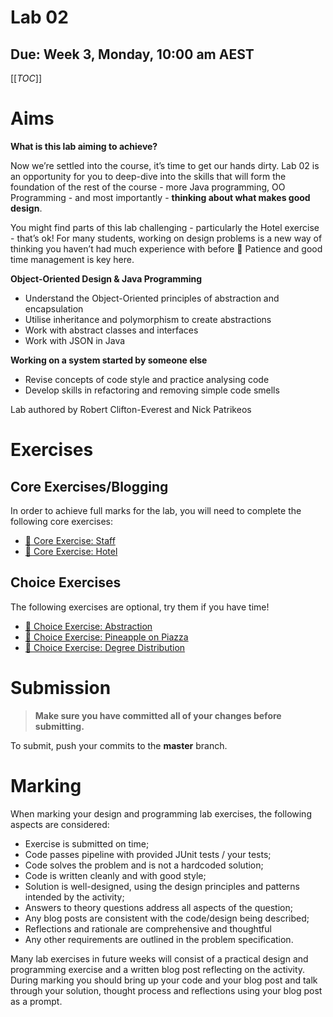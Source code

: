 # Lab 02

## Due: Week 3, Monday, 10:00 am AEST

[[_TOC_]]

# Aims

**What is this lab aiming to achieve?**

Now we’re settled into the course, it’s time to get our hands dirty. Lab 02 is an opportunity for you to deep-dive into the skills that will form the foundation of the rest of the course - more Java programming, OO Programming - and most importantly - **thinking about what makes good design**.

You might find parts of this lab challenging - particularly the Hotel exercise - that’s ok! For many students, working on design problems is a new way of thinking you haven’t had much experience with before 🧠 Patience and good time management is key here.

**Object-Oriented Design & Java Programming**

- Understand the Object-Oriented principles of abstraction and encapsulation
- Utilise inheritance and polymorphism to create abstractions
- Work with abstract classes and interfaces
- Work with JSON in Java

**Working on a system started by someone else**

- Revise concepts of code style and practice analysing code
- Develop skills in refactoring and removing simple code smells

Lab authored by Robert Clifton-Everest and Nick Patrikeos

# Exercises

## Core Exercises/Blogging

In order to achieve full marks for the lab, you will need to complete the following core exercises:

- [🔱 Core Exercise: Staff](/spec/CoreStaff.md)
- [🏨 Core Exercise: Hotel](/spec/CoreHotel.md)

## Choice Exercises

The following exercises are optional, try them if you have time!

- [📘 Choice Exercise: Abstraction](/spec/ChoiceAbstraction.md)
- [🍕 Choice Exercise: Pineapple on Piazza](/spec/ChoicePineapple.md)
- [📝 Choice Exercise: Degree Distribution](/spec/ChoiceDegree.md)

# Submission

> **Make sure you have committed all of your changes before submitting.**

To submit, push your commits to the **master** branch.

# Marking

When marking your design and programming lab exercises, the following aspects are considered:

- Exercise is submitted on time;
- Code passes pipeline with provided JUnit tests / your tests;
- Code solves the problem and is not a hardcoded solution;
- Code is written cleanly and with good style;
- Solution is well-designed, using the design principles and patterns intended by the activity;
- Answers to theory questions address all aspects of the question;
- Any blog posts are consistent with the code/design being described;
- Reflections and rationale are comprehensive and thoughtful
- Any other requirements are outlined in the problem specification.

Many lab exercises in future weeks will consist of a practical design and programming exercise and a written blog post reflecting on the activity. During marking you should bring up your code and your blog post and talk through your solution, thought process and reflections using your blog post as a prompt.

